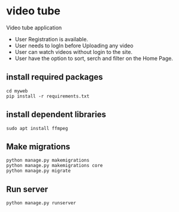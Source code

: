 # video tube
Video tube application
* User Registration is available.
* User needs to logIn before Uploading any video
* User can watch videos without login to the site.
* User have the option to sort, serch and filter on the Home Page.


## install required packages 
```
cd myweb
pip install -r requirements.txt
```

## install dependent libraries

```
sudo apt install ffmpeg
```

## Make migrations

```
python manage.py makemigrations
python manage.py makemigrations core
python manage.py migrate
```
## Run server

```
python manage.py runserver
```
